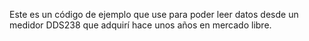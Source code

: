 Este es un código de ejemplo que use para poder leer datos desde un medidor DDS238 que adquirí hace unos años en mercado libre.

